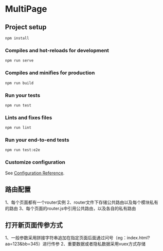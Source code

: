 # MultiPage

## Project setup
```
npm install
```

### Compiles and hot-reloads for development
```
npm run serve
```

### Compiles and minifies for production
```
npm run build
```

### Run your tests
```
npm run test
```

### Lints and fixes files
```
npm run lint
```

### Run your end-to-end tests
```
npm run test:e2e
```

### Customize configuration
See [Configuration Reference](https://cli.vuejs.org/config/).

## 路由配置
1、每个页面都有一个router实例
2、router文件下存储公共路由以及每个模块私有的路由
3、每个页面的router.js中引用公共路由，以及各自的私有路由

## 打开新页面传参方式
1、一般参数采用拼接字符串追加在指定页面后面通过问号（eg：index.html?aa=123&bb=345）进行传参
2、重要数据或者隐私数据采用vuex方式存储
